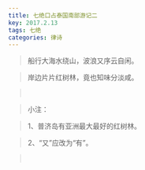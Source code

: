 ```yaml
---
title: 七绝口占泰国南部游记二
key: 2017.2.13
tags: 七绝
categories: 律诗
---
```


<blockquote class="blockquote-center">船行大海水绕山，波浪又序云自闲。
</blockquote>
<blockquote class="blockquote-center">岸边片片红树林，竟也知味分淡咸。
</blockquote>
<blockquote class="blockquote-center"></br>
</blockquote>
<blockquote class="blockquote-center">小注：
</blockquote>
<blockquote class="blockquote-center">1、普济岛有亚洲最大最好的红树林。
</blockquote>
<blockquote class="blockquote-center">2、“又”应改为“有”。
</blockquote>
<blockquote class="blockquote-center"></br>
</blockquote>
